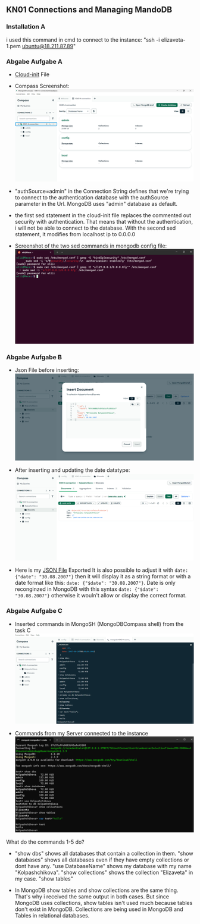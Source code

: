 ## KN01 Connections and Managing MandoDB

### Installation A

i used this command in cmd to connect to the instance: "ssh -i elizaveta-1.pem ubuntu@18.211.87.89"

### Abgabe Aufgabe A
- [Cloud-init](./cloudinit-mongodb.yaml) File

- Compass Screenshot:
![KN01CompassConnection](./images/KN01AStringConnection.png)

- "authSource=admin" in the Connection String defines that we're trying to connect to the authentication database with the authSource parameter in the Url. MongoDB uses "admin" database as default.

- the first sed statement in the cloud-init file replaces the commented out security with authentication. That means that without the authentication, i will not be able to connect to the database. With the second sed statement, it modifies from localhost ip to 0.0.0.0

- Screenshot of the two sed commands in mongodb config file:
![screenshot](./images/mongodb-config-sed-command-output.png)

### Abgabe Aufgabe B
- Json File before inserting:
![screenshot](./images/json-document-mongodb.png)

- After inserting and updating the date datatype:
![screenshot](./images/adjusted-date-connectionandDB-visible.png)

- Here is my [JSON File](./Kolpashchikova.Elizaveta-MongoDB.json) Exported
It is also possible to adjust it with ``date: {"date": "30.08.2007"}`` then it will display it as a string format or with a date format like this: ``date: {"$date": "30.08.2007"}``.
Date is only reconginzed in MongoDB with this syntax ``date: {"$date": "30.08.2007"}`` otherwise it wouln't allow or display the correct format.

### Abgabe Aufgabe C
- Inserted commands in MongoSH (MongoDBCompass shell) from the task C
![screenshot](./images/commands-in-Mongosh.png)

- Commands from my Server connected to the instance
![screenshot](./images/commands-from-my-server-to-show-mongoDB.png)

What do the commands 1-5 do?
- "show dbs" shows all databases that contain a collection in them. "show databases" shows all databases even if they have empty collections or dont have any. "use DatabaseName" shows my database with my name "Kolpashchikova". "show collections" shows the collection "Elizaveta" in my case. "show tables"

- In MongoDB show tables and show collections are the same thing. That's why i received the same output in both cases. But since MongoDB uses collections, show tables isn't used much because tables don't exist in MongoDB. Collections are being used in MongoDB and Tables in relational databases.
